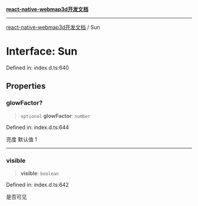 [**react-native-webmap3d开发文档**](../README.md)

***

[react-native-webmap3d开发文档](../globals.md) / Sun

# Interface: Sun

Defined in: index.d.ts:640

## Properties

### glowFactor?

> `optional` **glowFactor**: `number`

Defined in: index.d.ts:644

亮度 默认值 1

***

### visible

> **visible**: `boolean`

Defined in: index.d.ts:642

是否可见
